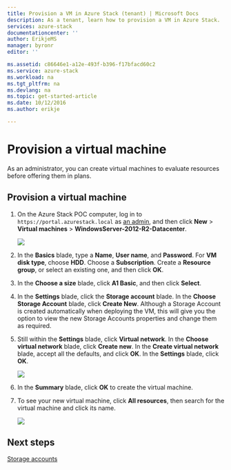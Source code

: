 ```yaml
---
title: Provision a VM in Azure Stack (tenant) | Microsoft Docs
description: As a tenant, learn how to provision a VM in Azure Stack.
services: azure-stack
documentationcenter: ''
author: ErikjeMS
manager: byronr
editor: ''

ms.assetid: c86646e1-a12e-493f-b396-f17bfacd60c2
ms.service: azure-stack
ms.workload: na
ms.tgt_pltfrm: na
ms.devlang: na
ms.topic: get-started-article
ms.date: 10/12/2016
ms.author: erikje

---
```

# Provision a virtual machine
As an administrator, you can create virtual machines to evaluate resources before offering them in plans.

## Provision a virtual machine
1. On the Azure Stack POC computer, log in to `https://portal.azurestack.local` as [an admin](azure-stack-connect-azure-stack.md), and then click **New** > **Virtual machines** > **WindowsServer-2012-R2-Datacenter**.  

   ![](media/azure-stack-provision-vm/image01.png)
2. In the **Basics** blade, type a **Name**, **User name**, and **Password**. For **VM disk type**, choose **HDD**. Choose a **Subscription**. Create a **Resource group**, or select an existing one, and then click **OK**.  
3. In the **Choose a size** blade, click **A1 Basic**, and then click **Select**.

4. In the **Settings** blade, click the **Storage account** blade.  In the **Choose Storage Account** blade, click **Create New**.  Although a Storage Account is created automatically when deploying the VM, this will give you the option to view the new Storage Accounts properties and change them as required.

5. Still within the **Settings** blade, click **Virtual network**. In the **Choose virtual network** blade, click **Create new**. In the **Create virtual network** blade, accept all the defaults, and click **OK**. In the **Settings** blade, click **OK**.

   ![](media/azure-stack-provision-vm/image04.png)
6. In the **Summary** blade, click **OK** to create the virtual machine.  
7. To see your new virtual machine, click **All resources**, then search for the virtual machine and click its name.

    ![](media/azure-stack-provision-vm/image06.png)

## Next steps
[Storage accounts](azure-stack-provision-storage-account.md)
